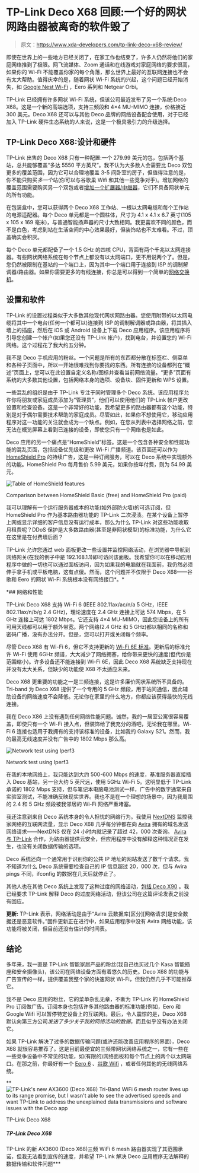 # TP-Link Deco X68 回顾:一个好的网状网路由器被离奇的软件毁了

> 原文：<https://www.xda-developers.com/tp-link-deco-x68-review/>

即使在世界上的一些地方已经关闭了，在家工作也结束了，许多人仍然将他们的家庭网络推到了极限。网飞流媒体、Zoom 通话和在线游戏对家庭网络的要求很高，如果你的 Wi-Fi 不能覆盖你家的每个角落，那么世界上最好的互联网连接也不会有太大帮助。值得庆幸的是，随着网状 Wi-Fi 系统的兴起，这个问题已经开始消失，如 [Google Nest Wi-Fi](https://www.xda-developers.com/google-nest-wifi-smart-speaker/) ，Eero 系列和 Netgear Orbi。

TP-Link 已经拥有许多网状 Wi-Fi 系统，但该公司最近发布了另一个系统:Deco X68。这是一个新的高端选项，支持三频段和 4×4 MU-MIMO 连接，价格接近 300 美元。Deco X68 还可以与其他 Deco 品牌的网络设备配合使用，对于已经加入 TP-Link 硬件生态系统的人来说，这是一个极具吸引力的升级选择。

## TP-Link Deco X68:设计和硬件

TP-Link 出售的 Deco X68 只有一种配置:一个 279.99 美元的包，包括两个基站，总共能够覆盖“多达 5550 平方英尺”。我不认为大多数人会需要比 Deco 双包更多的覆盖范围，因为它可以合理地覆盖 3-5 间卧室的房子，但值得注意的是，你不能只购买*多一个*站(你可以与谷歌巢 Wifi 和其他一些竞争对手)。增加网络的覆盖范围需要购买另一个双包或者[增加一个扩展器/中继器](https://www.amazon.com/TP-Link-Deco-Whole-System-Plug/dp/B07YVYRXTT?tag=xda-1a6hpc2-20&ascsubtag=UUxdaUeUpU3128&asc_refurl=https%3A%2F%2Fwww.xda-developers.com%2Ftp-link-deco-x68-review%2F&asc_campaign=Short-Term)，它们不具备网状单元的所有功能。

在包装盒中，您可以获得两个 Deco X68 工作站、一根以太网电缆和每个工作站的电源适配器。每个 Deco 单元都是一个圆柱体，尺寸为 4.1 x 4.1 x 6.7 英寸(105 x 105 x 169 毫米)，与普通智能扬声器的尺寸大致相同。我更喜欢不同的颜色，而不是白色，考虑到站在生活空间的中心效果最好，但装饰站也不太难看。不过，顶盖确实会积灰。

每个 Deco 单元都配备了一个 1.5 GHz 的四核 CPU，背面有两个千兆以太网连接器。有些网状网络系统在每个节点上都没有以太网端口，更不用说两个了。但是，您仍然被限制在基站的一个端口上，因为其中一个端口用于连接到 ISP 的调制解调器/路由器。如果你需要更多的有线连接，你总是可以得到一个简单的[网络交换机](https://www.amazon.com/Ethernet-Splitter-Optimization-Unmanaged-TL-SG105/dp/B00A128S24?tag=xda-1a6hpc2-20&ascsubtag=UUxdaUeUpU3128&asc_refurl=https%3A%2F%2Fwww.xda-developers.com%2Ftp-link-deco-x68-review%2F&asc_campaign=Short-Term)。

## 设置和软件

TP-Link 的设置过程类似于大多数其他现代网状网路由器。您使用附带的以太网电缆将其中一个电台(任何一个都可以)连接到 ISP 的调制解调器或路由器，将其插入墙上的插座，然后在 iOS 或 Android 设备上下载 Deco 应用程序。该应用程序将引导您创建一个帐户(如果您还没有 TP-Link 帐户)，找到电台，并设置您的 Wi-Fi 网络。这个过程花了我大约五分钟。

我不是 Deco 手机应用的粉丝。一个问题是所有的东西都分散在标签栏、侧菜单和各种子页面中，所以一开始很难找到你要找的东西。所有连接的设备都列在“概述”页面上，您可以在此设置自定义名称/图标并查看当前网络流量。“更多”页面有系统的大多数其他设置，包括网络本身的选项、设备块、固件更新和 WPS 设置。

一些混乱的组织是由于 TP-Link 专注于同时管理多个 Deco 系统。该应用程序允许你将朋友或家庭成员添加为“管理员”，他们可以使用他们的 TP-Link 帐户更改设置和检查设备。这是一个非常好的功能，我希望更多的路由器都有这个功能，特别是对于偶尔需要技术帮助的家庭成员。尽管如此，如果你不想使用它，移动应用程序对这一功能的关注就会成为一个缺点。例如，在您从列表中选择网络之前，您无法在概览屏幕上看到已连接的设备，即使您只有一个网络也是如此。

Deco 应用的另一个痛点是“HomeShield”标签。这是一个包含各种安全和性能功能的混乱页面，包括设备优先级和更改 Wi-Fi 广播频道。该页面还可以作为 [HomeShield Pro](https://www.tp-link.com/us/homeshield/) 的持续广告，这是一种订阅服务，可以在 Deco 系统中实现额外的功能。HomeShield Pro 每月售价 5.99 美元，如果你按年付费，则为 54.99 美元。

 <picture>![Table of HomeShield features](img/36255dedffe6b156bd109c8301f5e209.png)</picture> 

Comparison between HomeShield Basic (free) and HomeShield Pro (paid)

我可以理解有一个运行服务器成本的功能(如外部防火墙)的可选订阅，但 HomeShield Pro 作为基本路由器功能的 TP-Link 二次浸渍。在某个设备上暂停上网或显示详细的客户信息没有运行成本，那么为什么 TP-Link 对这些功能收取月租费呢？DDoS 保护是大多数路由器(甚至是非网状模型)的标准功能，为什么它在这里是在付费墙后面？

TP-Link 允许您通过 web 面板更改一些设置并监控网络活动，在浏览器中导航到网络网关(在我的例子中是 192.168.1.1)即可访问该面板。我希望你可以在移动应用程序中做的一切也可以通过面板访问，因为如果我的电脑就在我面前，我仍然必须伸手拿手机或平板电脑，这有点傻。然而，这个问题并不仅限于 Deco X68——谷歌和 Eero 的网状 Wi-Fi 系统根本没有网络接口*。*

 *## 网络和性能

TP-Link Deco X68 支持 Wi-Fi 6 (IEEE 802.11ax/ac/n/a 5 GHz，IEEE 802.11ax/n/b/g 2.4 GHz)，理论速度在 2.4 GHz 连接上可达 574 Mbps，在 5 GHz 连接上可达 1802 Mbps。它还支持 4×4 MU-MIMO，因此您设备上的所有可用天线都可以用于额外带宽。两个网络(2.4 GHz 和 5 GHz)都以相同的名称和密码广播，没有办法分开。但是，您可以打开或关闭每个频率。

尽管 Deco X68 有 Wi-Fi 6，但它不支持更新的 [Wi-Fi 6E 标准](https://www.xda-developers.com/wifi-alliance-certifying-products-wifi-6e-support/)。更新后的标准允许 Wi-Fi 使用 6GHz 频谱，大大减少了网络拥塞，给你带来更快的速度(但代价是范围缩小)。许多设备还不能连接到 Wi-Fi 6E，因此 Deco X68 系统缺乏支持现在并没有太大关系，但缺少的功能使 X68 不太适应未来。

Deco X68 更重要的功能之一是三频连接，这是许多廉价网状系统所不具备的。Tri-band 为 Deco X68 提供了一个专用的 5 GHz 频段，用于站间通信，因此辅助设备的网络速度不会降低。无论你在家里的什么地方，你都应该获得最快的无线连接。

我在 Deco X86 上没有遇到任何网络性能问题。诚然，我的一居室公寓很容易覆盖，即使只有一个 Wi-Fi 接入点，但装饰给了我充分的酒吧，无论我在哪里。Wi-Fi 6 连接也适用于我拥有的支持该标准的设备，比如我的 Galaxy S21。然而，我的最高无线速度并没有广告中的 1802 Mbps 那么高。

 <picture>![Network test using Iperf3](img/20ecf6142f8372b896541907fdf3f875.png)</picture> 

Network test using Iperf3

在我的本地网络上，我只能达到大约 500-600 Mbps 的速度，基准服务器直接插入 Deco 基站，另一台大约 5 英尺远，使用 5GHz Wi-Fi 5。这明显低于 TP-Link 承诺的 1802 Mbps 支持，但与笔记本电脑电池测试一样，广告中的数字通常来自实验室测试，不能准确反映现实世界。我也不是在一个理想的场景中，因为我周围的 2.4 和 5 GHz 频段被我邻居的 Wi-Fi 网络严重堵塞。

我还注意到来自 Deco 系统本身的令人担忧的网络行为。我使用 [NextDNS](https://nextdns.io) 监控我家网络的互联网流量，显示 Deco X68 几乎每分钟都在向 [Avira](https://www.avira.com/) 拥有的域名发送网络请求——NextDNS 仅在 24 小时内就记录了超过 42，000 次查询。 [Avira 与 TP-Link](https://www.avira.com/en/press/avira-and-tp-link-join-forces-to-offer-wi-fi-routers-with-iot-security-for-the-smart-home) 合作，为路由器提供云安全，但应用程序中没有解释这种情况正在发生，也没有关闭数据传输的选项。

Deco 系统还向一个通常用于识别你的公共 IP 地址的网站发送了数千个请求。我不知道为什么 Deco 系统需要检查自己的 IP 信息超过 20，000 次，但与 Avira pings 不同，ifconfig 的数据在几天后就停止了。

其他人也在其他 Deco 系统上发现了这种过度的网络活动，[包括 Deco X90](https://community.tp-link.com/us/home/forum/topic/263256) 。我已经要求 TP-Link 解释 Deco 的过度网络活动，但该公司在这篇评论发表之前没有回应。

**更新:** TP-Link 表示，网络活动是由于“Avira 云数据库[区分][网络请求]是安全数据还是恶意软件。”固件更新正在进行中，如果应用程序中没有 Avira 网络功能，该功能将被关闭，但目前还没有估计的时间表。

## 结论

多年来，我一直是 TP-Link 智能家居产品的粉丝(我自己也买过几个 Kasa 智能插座和安全摄像头)，该公司在网络设备方面有着悠久的历史。Deco X68 的功能与广告宣传的一样，提供覆盖我整个家的快速网状 Wi-Fi，但我仍然几乎不可能推荐它。

我不是 Deco 应用的粉丝，它的菜单杂乱无章，不断为 TP-Link 的 HomeShield Pro 订阅做广告。订阅本身也包括许多其他路由器的标准功能(例如，Eero 和 Google Wifi 可以暂停特定设备上的互联网)。最后，令人震惊的是，Deco X68 默认向第三方公司*发送了多少关于我的网络活动的数据*，而且似乎没有办法关闭它。

如果 TP-Link 解决了过多的数据传输问题(或许还能改善应用程序的界面)，Deco X68 就很容易推荐了。这是目前最便宜的三频带网状网络系统之一，它有一些在一些竞争设备中不常见的功能，如(有限的)网络面板和每个节点上的两个以太网端口。在那之前，你最好有一个 [Eero 6](https://www.amazon.com/Staging-Product-Not-Retail-Sale/dp/B085WS7H6K?tag=xda-1a6hpc2-20&ascsubtag=UUxdaUeUpU3128&asc_refurl=https%3A%2F%2Fwww.xda-developers.com%2Ftp-link-deco-x68-review%2F&asc_campaign=Short-Term) 、[谷歌 Wifi](https://www.amazon.com/Google-Wifi-System-Router-Replacement/dp/B08GG9CMLR?tag=xda-1a6hpc2-20&ascsubtag=UUxdaUeUpU3128&asc_refurl=https%3A%2F%2Fwww.xda-developers.com%2Ftp-link-deco-x68-review%2F&asc_campaign=Short-Term) ，或者任何其他的无线网络系统。

 **<picture>![TP-Link's new AX3600 (Deco X68) Tri-Band WiFi 6 mesh router lives up to its range promise, but I wasn't able to see the advertised speeds and want TP-Link to address the unexplained data transmissions and software issues with the Deco app](img/60440429e64acc9ea18b3cb61b398c5e.png)</picture> 

TP-Link Deco X68

##### TP-Link Deco X68

TP-Link 的新 AX3600 (Deco X68)三频 WiFi 6 mesh 路由器实现了其范围承诺，但我无法看到宣传的速度，并希望 TP-Link 解决 Deco 应用程序无法解释的数据传输和软件问题***